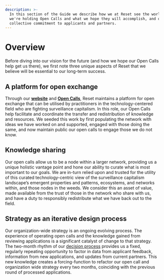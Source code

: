 ```yaml
---
description: >-
  In this section of the Guide we describe how we at Reset see the world, why
  we're holding Open Calls and what we hope they will accomplish, and our
  collective commitment to applicants and partners.
---
```


# Overview

Before diving into our vision for the future \(and how we hope our Open Calls help get us there\), we first note three unique aspects of Reset that we believe will be essential to our long-term success.

## A platform for open exchange

Through our [**website**](https://www.reset.tech/) and [**Open Calls**](https://www.reset.tech/open-calls/), Reset maintains a platform for open exchange that can be utilised by practitioners in the technology-centered field who are fighting surveillance capitalism. In this role, our Open Calls help facilitate and coordinate the transfer and redistribution of knowledge and resources. We seeded this work by first populating the network with ideas we have worked on and supported, engaged with those doing the same, and now maintain public our open calls to engage those we do not know.

## Knowledge sharing

Our open calls allow us to be a node within a larger network, providing us a unique holistic vantage point and hone our ability to curate what is most important to our goals. We are in-turn relied upon and trusted for the utility of this curated technology-centric view of the surveillance capitalism landscape’s emergent properties and patterns, ecosystems, and networks within, and those nodes in the weeds. We consider this an asset of value, made available from the trust of those in the network who share with us, and have a duty to responsibly redistribute what we have back out to the field.

## Strategy as an iterative design process

Our organization-wide strategy is an ongoing evolving process. The experience of operating open calls and the knowledge gained from reviewing applications is a significant catalyst of change to that strategy. The two-month rhythm of our [decision process](../for-applicants/decision-process/#when-to-apply) provides us a fixed, regularly repeating opportunity to factor in data from applicant feedback, information from new applications, and updates from current partners. This new knowledge creates a forcing-function to refactor our open call and organization wide strategy every two months, coinciding with the previous round of processed applications.



